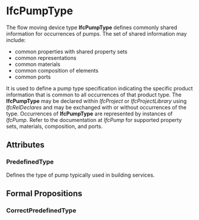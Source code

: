 # IfcPumpType

The flow moving device type **IfcPumpType** defines commonly shared information for occurrences of pumps. The set of shared information may include:

* common properties with shared property sets
* common representations
* common materials
* common composition of elements
* common ports

It is used to define a pump type specification indicating the specific product information that is common to all occurrences of that product type. The **IfcPumpType** may be declared within _IfcProject_ or _IfcProjectLibrary_ using _IfcRelDeclares_ and may be exchanged with or without occurrences of the type. Occurrences of **IfcPumpType** are represented by instances of _IfcPump_. Refer to the documentation at _IfcPump_ for supported property sets, materials, composition, and ports.

## Attributes

### PredefinedType
Defines the type of pump typically used in building services.

## Formal Propositions

### CorrectPredefinedType


